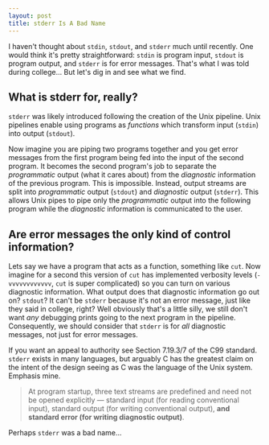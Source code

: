 ```yaml
---
layout: post
title: stderr Is A Bad Name
---
```


I haven't thought about `stdin`, `stdout`, and `stderr` much until recently.
One would think it's pretty straightforward:
`stdin` is program input, `stdout` is program output, and `stderr` is for error messages.
That's what I was told during college...
But let's dig in and see what we find.

## What is stderr for, really?

`stderr` was likely introduced following the creation of the Unix pipeline.
Unix pipelines enable using programs as *functions* which transform input (`stdin`) into output (`stdout`).

Now imagine you are piping two programs together and you get error messages from the first program being fed into the input of the second program.
It becomes the second program's job to separate the *programmatic* output (what it cares about) from the *diagnostic* information of the previous program.
This is impossible.
Instead, output streams are split into *programmatic* output (`stdout`) and *diagnostic* output (`stderr`).
This allows Unix pipes to pipe only the *programmatic* output into the following program while the *diagnostic* information is communicated to the user.

## Are error messages the only kind of control information?

Lets say we have a program that acts as a function, something like `cut`.
Now imagine for a second this version of `cut` has implemented verbosity levels (`-vvvvvvvvvvvv`, `cut` is super complicated) so you can turn on various diagnostic information.
What output does that diagnostic information go out on? `stdout`?
It can't be `stderr` because it's not an error message, just like they said in college, right?
Well obviously that's a little silly, we still don't want *any* debugging prints going to the next program in the pipeline.
Consequently, we should consider that `stderr` is for *all* diagnostic messages, not just for error messages.

If you want an appeal to authority see Section 7.19.3/7 of the C99 standard.
`stderr` exists in many languages,
but arguably C has the greatest claim on the intent of the design seeing as C was the language of the Unix system.
Emphasis mine.

> At program startup, three text streams are predefined and need not be opened explicitly
> — standard input (for reading conventional input), standard output (for writing conventional output),
> **and standard error (for writing diagnostic output)**.

Perhaps `stderr` was a bad name...
